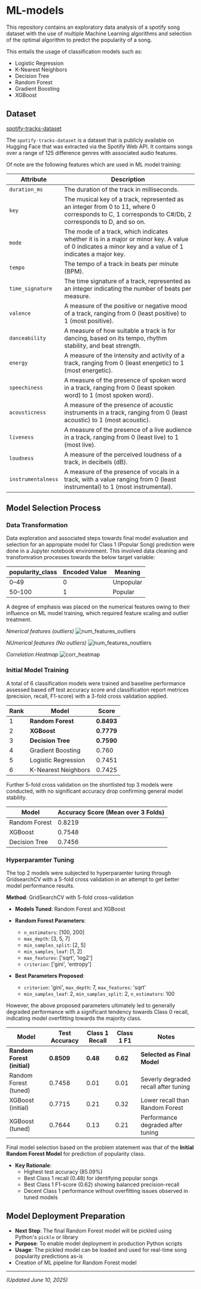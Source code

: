# ML-models

This repository contains an exploratory data analysis of a spotify song dataset with the use of multiple Machine Learning algorithms and selection of the optimal algorithm to predict the popularity of a song. 

This entails the usage of classification models such as:

- Logistic Regression
- K-Nearest Neighbors
- Decision Tree 
- Random Forest
- Gradient Boosting
- XGBoost

## Dataset 

[spotify-tracks-dataset](https://huggingface.co/datasets/maharshipandya/spotify-tracks-dataset)

The `spotify-tracks-dataset` is a dataset that is publicly available on Hugging Face that was extracted via the Spotify Web API. It contains songs over a range of 125 difference genres with associated audio features. 

Of note are the following features which are used in ML model training:

| Attribute         | Description |
|------------------|-------------|
| `duration_ms`     | The duration of the track in milliseconds. |
| `key`             | The musical key of a track, represented as an integer from 0 to 11, where 0 corresponds to C, 1 corresponds to C#/Db, 2 corresponds to D, and so on. |
| `mode`            | The mode of a track, which indicates whether it is in a major or minor key. A value of 0 indicates a minor key and a value of 1 indicates a major key. |
| `tempo`           | The tempo of a track in beats per minute (BPM). |
| `time_signature`  | The time signature of a track, represented as an integer indicating the number of beats per measure. |
| `valence`         | A measure of the positive or negative mood of a track, ranging from 0 (least positive) to 1 (most positive). |
| `danceability`    | A measure of how suitable a track is for dancing, based on its tempo, rhythm stability, and beat strength. |
| `energy`          | A measure of the intensity and activity of a track, ranging from 0 (least energetic) to 1 (most energetic). |
| `speechiness`     | A measure of the presence of spoken word in a track, ranging from 0 (least spoken word) to 1 (most spoken word). |
| `acousticness`    | A measure of the presence of acoustic instruments in a track, ranging from 0 (least acoustic) to 1 (most acoustic). |
| `liveness`        | A measure of the presence of a live audience in a track, ranging from 0 (least live) to 1 (most live). |
| `loudness`        | A measure of the perceived loudness of a track, in decibels (dB). |
| `instrumentalness`| A measure of the presence of vocals in a track, with a value ranging from 0 (least instrumental) to 1 (most instrumental). |

## Model Selection Process

### Data Transformation

Data exploration and associated steps towards final model evaluation and selection for an appropiate model for Class 1 (Popular Song) prediction were done in a Jupyter notebook environment. This involved data cleaning and transfomration processes towards the below target variable:

| popularity_class       | Encoded Value | Meaning   |
| ---------------------- | ------------- | --------- |
| 0–49                   | 0             | Unpopular |
| 50–100                 | 1             | Popular   |

A degree of emphasis was placed on the numerical features owing to their influence on ML model training, which required feature scaling and outlier treatment. 

*Nmerical features (outliers)*
![num_features_outliers](https://github.com/user-attachments/assets/c199ba92-8ac6-4770-8777-a9e6bc9e88f3)

*NUmerical features (No outliers)*
![num_features_noutliers](https://github.com/user-attachments/assets/76407daf-a028-4cfd-a676-0b4f53bcb9df)

*Correlation Heatmap*
![corr_heatmap](https://github.com/user-attachments/assets/01f491b0-ef87-4611-b555-9e0ff1bd81a3)


### Initial Model Training 

A total of 6 classification models were trained and baseline performance assessed based off test accuracy score and classification report metrices (precision, recall, F1-score) with a 3-fold cross validation applied. 

| Rank | Model                | Score              |
|------|----------------------|--------------------|
| 1    | **Random Forest**        | **0.8493** |
| 2    | **XGBoost**              | **0.7779** |
| 3    | **Decision Tree**        | **0.7590** |
| 4    | Gradient Boosting        | 0.760      |
| 5    | Logistic Regression      | 0.7451     |
| 6    | K-Nearest Neighbors      | 0.7425     |

Further 5-fold cross validation on the shortlisted top 3 models were conducted, with no significant accuracy drop confirming general model stability. 

| Model                | Accuracy Score (Mean over 3 Folds) |
|----------------------|------------------------------------|
| Random Forest        | 0.8219                             |
| XGBoost              | 0.7548                             |
| Decision Tree        | 0.7456                             |

### Hyperparamter Tuning

The top 2 models were subjected to hyperparamter tuning through GridsearchCV with a 5-fold cross validation in an attempt to get better model performance results.

 **Method**: GridSearchCV with 5-fold cross-validation
- **Models Tuned**: Random Forest and XGBoost
- **Random Forest Parameters**:
  - `n_estimators`: [100, 200]
  - `max_depth`: [3, 5, 7] 
  - `min_samples_split`: [2, 5]
  - `min_samples_leaf`: [1, 2]
  - `max_features`: ['sqrt', 'log2']
  - `criterion`: ['gini', 'entropy']

- **Best Parameters Proposed**: 
  - `criterion`: 'gini', `max_depth`: 7, `max_features`: 'sqrt'
  - `min_samples_leaf`: 2, `min_samples_split`: 2, `n_estimators`: 100

However, the above proposed parameters ultimately led to generally degraded performance with a significant tendency towards Class 0 recall, indicating model overfitting towards the majority class.

| Model                        | Test Accuracy | Class 1 Recall | Class 1 F1 | Notes                              |
| ---------------------------- | ------------- | -------------- | ---------- | ---------------------------------- |
| **Random Forest (initial)**  | **0.8509**    | **0.48**       | **0.62**   | **Selected as Final Model**        |
| Random Forest (tuned)        | 0.7458        | 0.01           | 0.01       | Severly degraded recall after tuning|
| XGBoost (initial)            | 0.7715        | 0.21           | 0.32       | Lower recall than Random Forest    |
| XGBoost (tuned)              | 0.7644        | 0.13           | 0.21       | Performance degraded after tuning  |

Final model selection based on the problem statement was that of the **Initial Random Forest Model** for prediction of popularity class.

- **Key Rationale**:
  - Highest test accuracy (85.09%)
  - Best Class 1 recall (0.48) for identifying popular songs
  - Best Class 1 F1-score (0.62) showing balanced precision-recall
  - Decent Class 1 performance without overfitting issues observed in tuned models

## Model Deployment Preparation
- **Next Step**: The final Random Forest model will be pickled using Python's `pickle` or library
- **Purpose**: To enable model deployment in production Python scripts
- **Usage**: The pickled model can be loaded and used for real-time song popularity predictions as-is
- Creation of ML pipeline for Random Forest model 

---
*(Updated June 10, 2025)*

